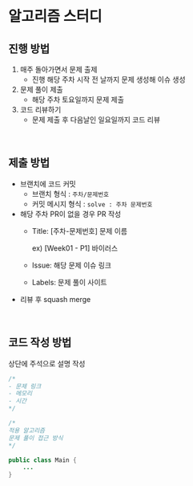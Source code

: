 # 알고리즘 스터디

## 진행 방법

1. 매주 돌아가면서 문제 출제
    - 진행 해당 주차 시작 전 날까지 문제 생성해 이슈 생성
2. 문제 풀이 제출
    - 해당 주차 토요일까지 문제 제출
3. 코드 리뷰하기
    - 문제 제출 후 다음날인 일요일까지 코드 리뷰
<br>

## 제출 방법

- 브랜치에 코드 커밋
    - 브랜치 형식 : `주차/문제번호`
    - 커밋 메시지 형식 : `solve : 주차 문제번호`
- 해당 주차 PR이 없을 경우 PR 작성
    - Title: [주차-문제번호] 문제 이름
        
        ex) [Week01 - P1] 바이러스
        
    - Issue: 해당 문제 이슈 링크
    - Labels:  문제 풀이 사이트
- 리뷰 후 squash merge
<br>

## 코드 작성 방법

상단에 주석으로 설명 작성

```java
/*
- 문제 링크
- 메모리
- 시간
*/

/*
적용 알고리즘
문제 풀이 접근 방식
*/

public class Main {
	...
}
```
